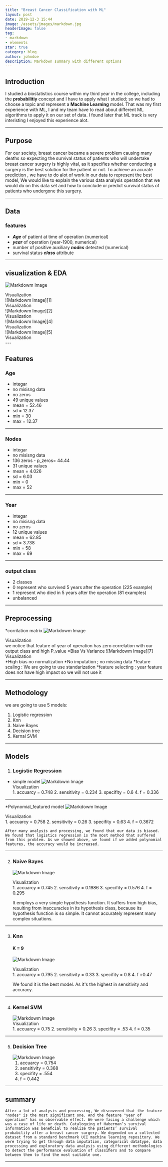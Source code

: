 ```yaml
---
title: "Breast Cancer Classification with ML"
layout: post
date: 2019-12-3 15:44
image: /assets/images/markdown.jpg
headerImage: false
tag:
- markdown
- elements
star: true
category: blog
author: johndoe
description: Markdown summary with different options
---
```


## Introduction

I studied a biostatistics course within my third year in the college,
 including the **probabilitiy** concept and I have to apply what I studied;
 so we had to choose a topic and represent a **Machine Learning** model.
 That was my first experience with ML, I and my team have to read about 
 different ML algorithms to apply it on our set of data.
 I found later that ML track is very interisting I enjoyed this experience alot.


---

## Purpose

For our society, breast cancer became a severe problem causing many deaths so  expecting the survival status of patients who will undertake breast cancer surgery is highly vital,
 as it speciﬁes whether conducting a surgery is the best solution for the patient or not. 
 To achieve an acurate prediction , we have to do alot of work in our data to represent the best model,
 We would like to explain the various data analysis operation that we would do on this data set and how to conclude or predict 
 survival status of patients who undergone this surgery.

---
## Data 
### features 
  * ***Age*** of patient at time of operation (numerical)
  * ***year*** of operation (year-1900, numerical)
  * number of positive auxiliary ***nodes*** detected (numerical)
  * survival status ***class*** attribute
---
## visualization & EDA
  ![Markdowm Image][3]
  <figcaption class="caption">Visualization</figcaption>
  ![Markdowm Image][1]
  <figcaption class="caption">Visualization</figcaption>
  ![Markdowm Image][2]
  <figcaption class="caption">Visualization</figcaption>
  ![Markdowm Image][4]
  <figcaption class="caption">Visualization</figcaption>
  ![Markdowm Image][5]
  <figcaption class="caption">Visualization</figcaption> 
---

## Features

### Age
   * integar
   * no misisng data
   * no zeros
   * 49  unique values
   * mean = 52.46
   * sd = 12.37
   * min = 30
   * max = 12.37

---	 
### Nodes
   * integar
   * no misisng data
   * 136 zeros - p_zeros= 44.44
   * 31 unique values
   * mean = 4.026
   * sd = 6.03
   * min = 0
   * max = 52
---
### Year
   * integar
   * no misisng data
   * no zeros
   * 12 unique values
   * mean = 62.85
   * sd = 3.738
   * min = 58
   * max = 69
---	 
### output class
   * 2 classes
   * 0 represent who survived 5 years after the operation (225 example)
   * 1 represent who died in 5 years after the operation (81 examples)
   * unbalanced
	
---

## Preprocessing
 *corrilation matrix
![Markdowm Image][6]
 <figcaption class="caption">Visualization</figcaption>
 we notice that feature of year of operation has zero correlation with our output class and high P_value
 *Bias Vs Variance
![Markdowm Image][7]
  <figcaption class="caption">Visualization</figcaption>
 *High bias no normalization
 *No imputation ; no missing data
 *feature scaling : We are going to use standarization  
 *feature selecting : year feature does not have high impact so we will not use it

---
## Methodology
we are going to use 5 models:
1. Logistic regression
2. Knn
3. Naive Bayes
4. Decision tree
5. Kernal SVM

---

## Models
1. ### Logistic Regression
  * simple model
    ![Markdowm Image][8]
	<figcaption class="caption">Visualization</figcaption>
    1. accuarcy = 0.748
    2. sensitivity = 0.234
	3. specifity = 0.6
	4. f = 0.336
	
---		 
   *Polynomial_featured model
    ![Markdowm Image][9]
	<figcaption class="caption">Visualization</figcaption>
    1. accuarcy = 0.758
    2. sensitivity = 0.26
    3. specifity = 0.63
	4. f = 0.3672
	
	After many analysis and processing, we found that our data is biased. We found that logistics regression is the most method that suffered from this problem. As we showed above, we found if we added polynomial features, the accuracy would be increased.  
---		 
 2. ### Naive Bayes
    ![Markdowm Image][10]
    <figcaption class="caption">Visualization</figcaption>
    1. accuarcy = 0.745
    2. sensitivity = 0.1986
	3. specifity = 0.576
	4. f = 0.295
	
	It employs a very simple hypothesis function. It suffers from high bias, resulting from inaccuracies in its hypothesis class, because its hypothesis function is so simple. It cannot accurately represent many complex situations.
---		 
 3. ### Knn
    #### K = 9
    ![Markdowm Image][11]
	<figcaption class="caption">Visualization</figcaption>
	1. accuarcy = 0.795
    2. sensitivity = 0.33
	3. specifity = 0.8
	4. f =0.47
 
	We found it is the best model. As it's the highest in sensitivity and accuracy.
---		 
 4. ### Kernel SVM
    ![Markdowm Image][12]
    <figcaption class="caption">Visualization</figcaption>
	1. accuarcy = 0.75
    2. sensitivity = 0.26
	3. specifity = .53
	4. f = 0.35
	
---
 5. ### Decision Tree
    ![Markdowm Image][13]
    1. accuarcy = 0.754
    2. sensitivity = 0.368
	3. specifity = .554
	4. f = 0.442
   
---		 
## summary
 
	After a lot of analysis and processing, We discovered that the feature "nodes" is the most significant one. And the feature "year of operation" has no observable effect. We were facing a challenge which was a case of life or death. Cataloguing of Haberman’s survival information was beneﬁcial to realize the patients’ survival probability after a breast cancer surgery. We depended on a collected dataset from a standard benchmark UCI machine learning repository. We were trying to get through data imputation, categorical datatype, data processing and exploratory data analysis using different methodologies to detect the performance evaluation of classiﬁers and to compare between them to find the most suitable one.


---





[1]: https://mohamedkamal77.github.io/assets/images/EDA_FREQ.png
[2]: https://mohamedkamal77.github.io/assets/images/EDA_OUT_freq.png
[3]: https://mohamedkamal77.github.io/assets/images/vis.png
[4]: https://mohamedkamal77.github.io/assets/images/sunflower.png
[5]: https://mohamedkamal77.github.io/assets/images/boxplot.png
[6]: https://mohamedkamal77.github.io/assets/images/Bias_Vs_Variance.jpg
[7]: https://mohamedkamal77.github.io/assets/images/bias_vs_variance.png
[8]: https://mohamedkamal77.github.io/assets/images/simple_Logistic.jpg
[9]: https://mohamedkamal77.github.io/assets/images/FINAL_LOGISTIC.jpg
[10]: https://mohamedkamal77.github.io/assets/images/NB.jpg
[11]: https://mohamedkamal77.github.io/assets/images/KNN.jpg
[12]: https://mohamedkamal77.github.io/assets/images/KERNEL.jpg
[13]: https://mohamedkamal77.github.io/assets/images/Decision_Tree.jpg
